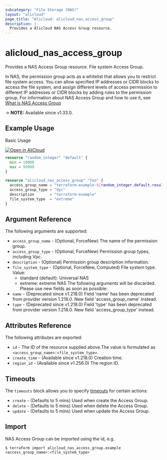 ```yaml
---
subcategory: "File Storage (NAS)"
layout: "alicloud"
page_title: "Alicloud: alicloud_nas_access_group"
description: |-
  Provides a Alicloud NAS Access Group resource.
---
```


# alicloud_nas_access_group

Provides a NAS Access Group resource. File system Access Group.

In NAS, the permission group acts as a whitelist that allows you to restrict file system access. You can allow specified IP addresses or CIDR blocks to access the file system, and assign different levels of access permission to different IP addresses or CIDR blocks by adding rules to the permission group.
For information about NAS Access Group and how to use it, see [What is NAS Access Group](https://www.alibabacloud.com/help/en/nas/developer-reference/api-nas-2017-06-26-createaccessgroup)

-> **NOTE:** Available since v1.33.0.

## Example Usage

Basic Usage

<div style="display: block;margin-bottom: 40px;"><div class="oics-button" style="float: right;position: absolute;margin-bottom: 10px;">
  <a href="https://api.aliyun.com/terraform?resource=alicloud_nas_access_group&exampleId=9a1da6e1-e347-3eb1-1191-1d83d83d21fa508c4bbf&activeTab=example&spm=docs.r.nas_access_group.0.9a1da6e1e3&intl_lang=EN_US" target="_blank">
    <img alt="Open in AliCloud" src="https://img.alicdn.com/imgextra/i1/O1CN01hjjqXv1uYUlY56FyX_!!6000000006049-55-tps-254-36.svg" style="max-height: 44px; max-width: 100%;">
  </a>
</div></div>

```terraform
resource "random_integer" "default" {
  min = 10000
  max = 99999
}

resource "alicloud_nas_access_group" "foo" {
  access_group_name = "terraform-example-${random_integer.default.result}"
  access_group_type = "Vpc"
  description       = "terraform-example"
  file_system_type  = "extreme"
}
```

## Argument Reference

The following arguments are supported:
* `access_group_name` - (Optional, ForceNew) The name of the permission group.
* `access_group_type` - (Optional, ForceNew) Permission group types, including Vpc.
* `description` - (Optional) Permission group description information.
* `file_system_type` - (Optional, ForceNew, Computed) File system type. Value:
  - standard (default): Universal NAS
  - extreme: extreme NAS
The following arguments will be discarded. Please use new fields as soon as possible:
* `name` - (Deprecated since v1.218.0) Field 'name' has been deprecated from provider version 1.218.0. New field 'access_group_name' instead.
* `type` - (Deprecated since v1.218.0) Field 'type' has been deprecated from provider version 1.218.0. New field 'access_group_type' instead.

## Attributes Reference

The following attributes are exported:
* `id` - The ID of the resource supplied above.The value is formulated as `<access_group_name>:<file_system_type>`.
* `create_time` - (Available since v1.218.0) Creation time.
* `region_id` - (Available since v1.256.0) The region ID.

## Timeouts

The `timeouts` block allows you to specify [timeouts](https://developer.hashicorp.com/terraform/language/resources/syntax#operation-timeouts) for certain actions:
* `create` - (Defaults to 5 mins) Used when create the Access Group.
* `delete` - (Defaults to 5 mins) Used when delete the Access Group.
* `update` - (Defaults to 5 mins) Used when update the Access Group.

## Import

NAS Access Group can be imported using the id, e.g.

```shell
$ terraform import alicloud_nas_access_group.example <access_group_name>:<file_system_type>
```
